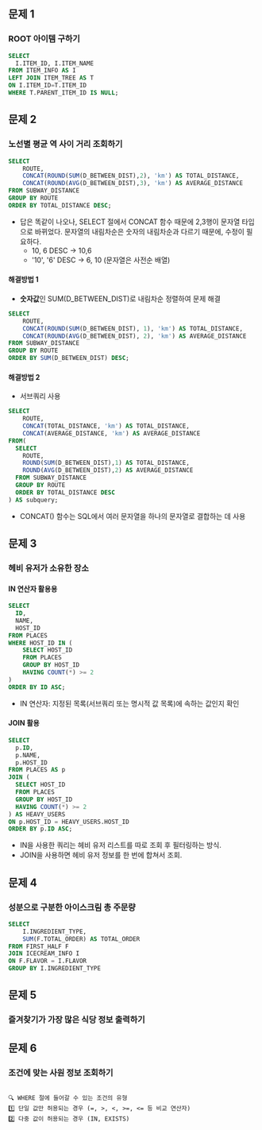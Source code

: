 ## 문제 1
### ROOT 아이템 구하기
```sql
SELECT
  I.ITEM_ID, I.ITEM_NAME
FROM ITEM_INFO AS I
LEFT JOIN ITEM_TREE AS T
ON I.ITEM_ID=T.ITEM_ID
WHERE T.PARENT_ITEM_ID IS NULL;
```

## 문제 2
### 노선별 평균 역 사이 거리 조회하기
```sql
SELECT
    ROUTE,
    CONCAT(ROUND(SUM(D_BETWEEN_DIST),2), 'km') AS TOTAL_DISTANCE,
    CONCAT(ROUND(AVG(D_BETWEEN_DIST),3), 'km') AS AVERAGE_DISTANCE
FROM SUBWAY_DISTANCE
GROUP BY ROUTE
ORDER BY TOTAL_DISTANCE DESC;
```
- 답은 똑같이 나오나, SELECT 절에서 CONCAT 함수 때문에 2,3행이 문자열 타입으로 바뀌었다. 문자열의 내림차순은 숫자의 내림차순과 다르기 때문에, 수정이 필요하다.
  - 10, 6 DESC → 10,6
  - '10', '6' DESC → 6, 10 (문자열은 사전순 배열)

#### 해결방법 1
- **숫자값**인 SUM(D_BETWEEN_DIST)로 내림차순 정렬하여 문제 해결
```sql
SELECT
    ROUTE,
    CONCAT(ROUND(SUM(D_BETWEEN_DIST), 1), 'km') AS TOTAL_DISTANCE,
    CONCAT(ROUND(AVG(D_BETWEEN_DIST), 2), 'km') AS AVERAGE_DISTANCE
FROM SUBWAY_DISTANCE
GROUP BY ROUTE
ORDER BY SUM(D_BETWEEN_DIST) DESC;
```
#### 해결방법 2
- 서브쿼리 사용
```sql
SELECT
    ROUTE,
    CONCAT(TOTAL_DISTANCE, 'km') AS TOTAL_DISTANCE,
    CONCAT(AVERAGE_DISTANCE, 'km') AS AVERAGE_DISTANCE
FROM(
  SELECT
    ROUTE,
    ROUND(SUM(D_BETWEEN_DIST),1) AS TOTAL_DISTANCE,
    ROUND(AVG(D_BETWEEN_DIST),2) AS AVERAGE_DISTANCE
  FROM SUBWAY_DISTANCE
  GROUP BY ROUTE
  ORDER BY TOTAL_DISTANCE DESC
) AS subquery;
```

- CONCAT() 함수는 SQL에서 여러 문자열을 하나의 문자열로 결합하는 데 사용

## 문제 3
### 헤비 유저가 소유한 장소
#### IN 연산자 활용용
```sql
SELECT 
  ID, 
  NAME, 
  HOST_ID
FROM PLACES
WHERE HOST_ID IN (
    SELECT HOST_ID
    FROM PLACES
    GROUP BY HOST_ID
    HAVING COUNT(*) >= 2
)
ORDER BY ID ASC;
```
- IN 연산자: 지정된 목록(서브쿼리 또는 명시적 값 목록)에 속하는 값인지 확인

#### JOIN 활용
```sql
SELECT
  p.ID, 
  p.NAME, 
  p.HOST_ID
FROM PLACES AS p
JOIN (
  SELECT HOST_ID
  FROM PLACES
  GROUP BY HOST_ID
  HAVING COUNT(*) >= 2
) AS HEAVY_USERS
ON p.HOST_ID = HEAVY_USERS.HOST_ID
ORDER BY p.ID ASC;
```

- IN을 사용한 쿼리는 헤비 유저 리스트를 따로 조회 후 필터링하는 방식.
- JOIN을 사용하면 헤비 유저 정보를 한 번에 합쳐서 조회.

## 문제 4
### 성분으로 구분한 아이스크림 총 주문량
```sql
SELECT 
    I.INGREDIENT_TYPE, 
    SUM(F.TOTAL_ORDER) AS TOTAL_ORDER
FROM FIRST_HALF F
JOIN ICECREAM_INFO I
ON F.FLAVOR = I.FLAVOR
GROUP BY I.INGREDIENT_TYPE
```

## 문제 5
### 즐겨찾기가 가장 많은 식당 정보 출력하기

## 문제 6
### 조건에 맞는 사원 정보 조회하기
```sql
```

```
🔍 WHERE 절에 들어갈 수 있는 조건의 유형
1️⃣ 단일 값만 허용되는 경우 (=, >, <, >=, <= 등 비교 연산자)
2️⃣ 다중 값이 허용되는 경우 (IN, EXISTS)
```
